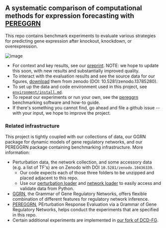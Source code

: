  ## A systematic comparison of computational methods for expression forecasting with [PEREGGRN](https://github.com/ekernf01/pereggrn) 
 
This repo contains benchmark experiments to evaluate various strategies for predicting gene expression after knockout, knockdown, or overexpression. 

![image](https://github.com/ekernf01/perturbation_benchmarking/assets/5271803/ae7a5c86-dca6-49be-b048-743f8e110a18)

- For context and key results, see our [preprint](https://www.biorxiv.org/content/10.1101/2023.07.28.551039v1). NOTE: we hope to update this soon, with new results and substantially improved quality.
- To interact with the evaluation results and see the source data for our figures, [download](https://zenodo.org/records/13785280/files/evaluation_results.zip?download=1) them from zenodo (DOI: 10.5281/zenodo.13785280). 
- To set up the data and code environment used in this project, see [`environment/install.md`](https://github.com/ekernf01/perturbation_benchmarking/blob/main/environment/install.md).
- To repeat our experiments or run your own, see the [pereggrn](https://github.com/ekernf01/pereggrn) benchmarking software and how-to guide.
- If there's something you cannot find, go ahead and file a github issue -- with your input, we hope to improve the project.

### Related infrastructure

This project is tightly coupled with our collections of data, our GGRN package for dynamic models of gene regulatory networks, and our PEREGGRN package containing benchmarking infrastructure. More information:

- Perturbation data, the network collection, and some accessory data (e.g. a list of TF's) are on Zenodo with DOI `10.5281/zenodo.10436339`.
    - Our code expects each of those three folders to be unzipped and placed adjacent to this repo.
    - Use our [perturbation loader](https://github.com/ekernf01/pereggrn_perturbations) and [network loader](https://github.com/ekernf01/pereggrn_networks) to easily access and validate data from Python.
- [GGRN](https://github.com/ekernf01/ggrn), the Grammar of Gene Regulatory Networks, offers flexible combination of different features for regulatory network inference.
- [PEREGGRN](https://github.com/ekernf01/pereggrn), PErturbation Response Evaluation via a Grammar of Gene Regulatory Networks, helps conduct the experiments that are specified in this repo.
- Certain additional experiments are implemented in [our fork of DCD-FG](https://github.com/ekernf01/dcdfg).


